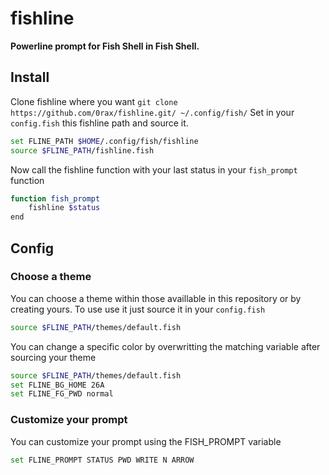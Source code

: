 fishline
========

**Powerline prompt for Fish Shell in Fish Shell.**

Install
-------
Clone fishline where you want
`git clone https://github.com/0rax/fishline.git/ ~/.config/fish/`
Set in your `config.fish` this fishline path and source it.
```sh
set FLINE_PATH $HOME/.config/fish/fishline
source $FLINE_PATH/fishline.fish
```

Now call the fishline function with your last status in your `fish_prompt` function
```sh
function fish_prompt
    fishline $status
end
```

Config
------

### Choose a theme
You can choose a theme within those availlable in this repository or by creating yours.
To use use it just source it in your `config.fish`
```sh
source $FLINE_PATH/themes/default.fish
```
You can change a specific color by overwritting the matching variable after sourcing your theme
```sh
source $FLINE_PATH/themes/default.fish
set FLINE_BG_HOME 26A
set FLINE_FG_PWD normal
```

### Customize your prompt
You can customize your prompt using the FISH_PROMPT variable
```sh
set FLINE_PROMPT STATUS PWD WRITE N ARROW
```
